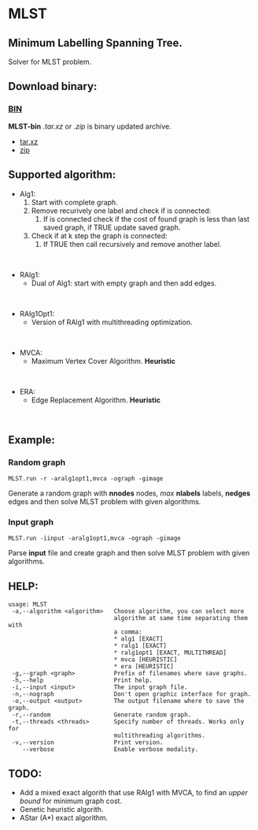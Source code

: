 # MLST
## Minimum Labelling Spanning Tree.
Solver for MLST problem.

## Download binary:
### [BIN](http://minegrado.ovh/DWN/MLST)
**MLST-bin** *.tar.xz* or *.zip* is binary updated archive.
* [tar.xz](http://minegrado.ovh/DWN/MLST/MLST-bin.tar.xz)
* [zip](http://minegrado.ovh/DWN/MLST/MLST-bin.zip)

## Supported algorithm:
* Alg1:
    1. Start with complete graph.
    2. Remove recurively one label and check if is connected:
        1. If is connected check if the cost of found graph is less than last saved graph, if TRUE update saved graph.
    3. Check if at k step the graph is connected:
        1. If TRUE then call recursively and remove another label.
<br />

* RAlg1:<br />
    + Dual of Alg1: start with empty graph and then add edges.
<br />

* RAlg1Opt1:<br />
    + Version of RAlg1 with multithreading optimization.
<br />

* MVCA:<br />
    + Maximum Vertex Cover Algorithm. **Heuristic**
<br />

* ERA:<br />
    + Edge Replacement Algorithm. **Heuristic**
<br />

## Example:
### Random graph
`MLST.run -r -aralg1opt1,mvca -ograph -gimage`

Generate a random graph with **nnodes** nodes, *max* **nlabels** labels, **nedges** edges and then solve MLST problem with given algorithms.

### Input graph
`MLST.run -iinput -aralg1opt1,mvca -ograph -gimage`

Parse **input** file and create graph and then solve MLST problem with given algorithms.

## HELP:
```
usage: MLST
 -a,--algorithm <algorithm>   Choose algorithm, you can select more
                              algorithm at same time separating them with
                              a comma:
                              * alg1 [EXACT]
                              * ralg1 [EXACT]
                              * ralg1opt1 [EXACT, MULTITHREAD]
                              * mvca [HEURISTIC]
                              * era [HEURISTIC]
 -g,--graph <graph>           Prefix of filenames where save graphs.
 -h,--help                    Print help.
 -i,--input <input>           The input graph file.
 -n,--nograph                 Don't open graphic interface for graph.
 -o,--output <output>         The output filename where to save the graph.
 -r,--random                  Generate random graph.
 -t,--threads <threads>       Specify number of threads. Works only for
                              multithreading algorithms.
 -v,--version                 Print version.
    --verbose                 Enable verbose modality.
```

## TODO:
* Add a mixed exact algorith that use RAlg1 with MVCA, to find an *upper bound* for minimum graph cost.
* Genetic heuristic algorith.
* AStar (A*) exact algorithm.

